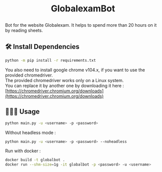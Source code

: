 # <p align="center">GlobalexamBot</p>
  
Bot for the website Globalexam. It helps to spend more than 20 hours on it by reading sheets.

## 🛠️ Install Dependencies    
```bash
python -m pip install -r requirements.txt
```
You also need to install google chrome v104.x, if you want to use the provided chromedriver.  
The provided chromedriver works only on a Linux system.   
You can replace it by another one by downloading it here : [https://chromedriver.chromium.org/downloads](https://chromedriver.chromium.org/downloads)
## 🧑🏻‍💻 Usage

```bash
python main.py -u <username> -p <password>
```
Without headless mode :
```bash
python main.py -u <username> -p <password> --noheadless
```
Run with docker :
```bash
docker build -t globalbot .
docker run --shm-size=1g -it globalbot -p <password> -u <username>
```
